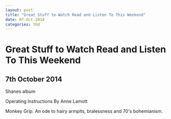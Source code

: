 ```yaml
---
layout: post
title: "Great Stuff to Watch Read and Listen To This Weekend"
date: 07-Oct-2014
categories: tbd
---
```


# Great Stuff to Watch Read and Listen To This Weekend

## 7th October 2014

Shanes album

Operating Instructions By Anne Lamott

Monkey Grip. An ode to hairy armpits,   bralessness and 70's bohemianism.
